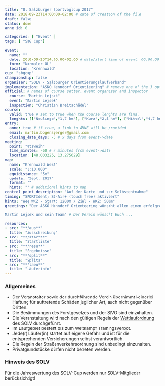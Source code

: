 ```yaml
---
title: "8. Salzburger Sportvoglcup 2017"
date: 2018-09-23T14:00:00+02:00 # date of creation of the file
draft: false
status: done
anne_id: 0

categories: [ "Event" ]
tags: [ "SBG Cup"]

event:
  name: ""
  date: 2018-09-23T14:00:00+02:00 # date/start time of event, 00:00:00 if time not known
  form: "Normaler OL"
  location: "Krennwald"
cup: "sbgcup"
championship: false
organiser: "SOLV - Salzburger Orientierungslaufverband"
implementation: "ASKÖ Henndorf Orientieering" # remove one of the 3 options
official: # names of course setter, event organizer and inspector
  course: "Martin Lejsek"
  event: "Martin Lejsek"
  inspection: "Christian Breitschädel"
course:
  valid: true # set to true when the course lenghts are final
  lenghts: [["Neulinge","1,7 km"], ["Kurz","2,5 km"], ["Mittel","4,7 km"], ["Lang","6,3 km"]]
entry:
  anne: true # if true, a link to ANNE will be provided
  email: martin.bogensperger@gmail.com
  closing_date_days: -3 # x days from event->date
meeting:
  point: "Utzweih"
  time_minutes: -60 # x minutes from event->date
  location: [48.003225, 13.275629]
map:
  name: "Krennwald West"
  scale: "1:10.000"
  equidistance: "5m"
  update: "Sept. 2017"
  format: ""
  hints: "" # additional hints to map
control_point_description: "Auf der Karte und zur Selbstentnahme"
timing: "SPORTIdent; SI-Air+ (touch free) aktiviert"
hints: "Weg WKZ - Start: 1200m / Ziel - WKZ: 500m"
greetings: "Der ASKÖ Henndorf Orienteering wünscht allen einen erfolgreichen OL!

Martin Lejsek und sein Team" # Der Verein wünscht Euch ...

resources:
- src: "**/aus**"
  title: "Ausschreibung"
- src: "**/start**"
  title: "Startliste"
- src: "**/resu**"
  title: "Ergebnisse"
- src: "**/split**"
  title: "Splits"
- src: "**/laeu**"
  title: "Läuferinfo"
---
```


### Allgemeines

- Der Veranstalter sowie der durchführende Verein übernimmt keinerlei Haftung für auftretende Schäden jeglicher Art, auch nicht gegenüber Dritten.
- Die Bestimmungen des Forstgesetzes und der StVO sind einzuhalten.
- Die Veranstaltung wird nach den gültigen Regeln der [Wettlaufordnung](../../wettlaufordnung) des SOLV durchgeführt.
- Im Laufgebiet besteht bis zum Wettkampf Trainingsverbot.
- Jede\(r) Läufer(in) startet auf eigene Gefahr und ist für die entsprechenden Versicherungen selbst verantwortlich.
- Die Regeln der Straßenverkehrsordnung sind unbedingt einzuhalten.
- Privatgrundstücke dürfen nicht betreten werden.

### Hinweis des SOLV
Für die Jahreswertung des SOLV-Cup werden nur SOLV-Mitglieder berücksichtigt!